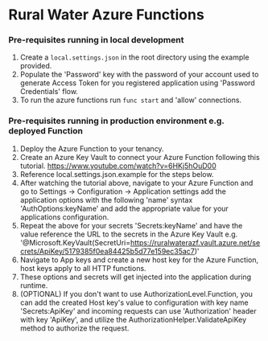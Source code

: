 # Rural Water Azure Functions

### Pre-requisites running in local development
1. Create a `local.settings.json` in the root directory using the example provided.
2. Populate the 'Password' key with the password of your account used to generate Access Token for you registered application using 'Password Credentials' flow.
3. To run the azure functions run `func start` and 'allow' connections.

### Pre-requisites running in production environment e.g. deployed Function
1. Deploy the Azure Function to your tenancy.
2. Create an Azure Key Vault to connect your Azure Function following this tutorial. https://www.youtube.com/watch?v=6HKj5hOuD00
3. Reference local.settings.json.example for the steps below.
4. After watching the tutorial above, navigate to your Azure Function and go to Settings -> Configuration -> Application settings add the application options with the following 'name' syntax 'AuthOptions:keyName' and add the appropriate value for your applications configuration.
5. Repeat the above for your secrets 'Secrets:keyName' and have the value reference the URL to the secrets in the Azure Key Vault e.g. '@Microsoft.KeyVault(SecretUri=https://ruralwaterazf.vault.azure.net/secrets/ApiKey/5179385f0ea84425b5d77e159ec35ac7)'
6. Navigate to App keys and create a new host key for the Azure Function, host keys apply to all HTTP functions.
7. These options and secrets will get injected into the application during runtime.
8. (OPTIONAL) If you don't want to use AuthorizationLevel.Function, you can add the created Host key's value to configuration with key name 'Secrets:ApiKey' and incoming requests can use 'Authorization' header with key 'ApiKey', and utilize the AuthorizationHelper.ValidateApiKey method to authorize the request.